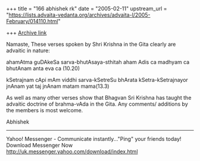 +++
title = "166 abhishek rk"
date = "2005-02-11"
upstream_url = "https://lists.advaita-vedanta.org/archives/advaita-l/2005-February/014110.html"

+++
[Archive link](https://lists.advaita-vedanta.org/archives/advaita-l/2005-February/014110.html)

Namaste,
These verses spoken by Shri Krishna in the Gita
clearly are advaitic in nature:

ahamAtma guDAkeSa 
sarva-bhutAsaya-sthitah 
aham Adis ca madhyam ca 
bhutAnam anta eva ca (10.20)

kSetrajnam cApi mAm viddhi 
sarva-kSetreSu bhArata 
kSetra-kSetrajnayor jnAnam 
yat taj jnAnam matam mama(13.3)

As well as many other verses show that Bhagvan Sri
Krishna has taught the advaitic doctrine of
brahma-vAda in the Gita. Any comments/ additions by
the members is most welcome.

Abhishek

________________________________________________________________________
Yahoo! Messenger - Communicate instantly..."Ping" 
your friends today! Download Messenger Now 
http://uk.messenger.yahoo.com/download/index.html

